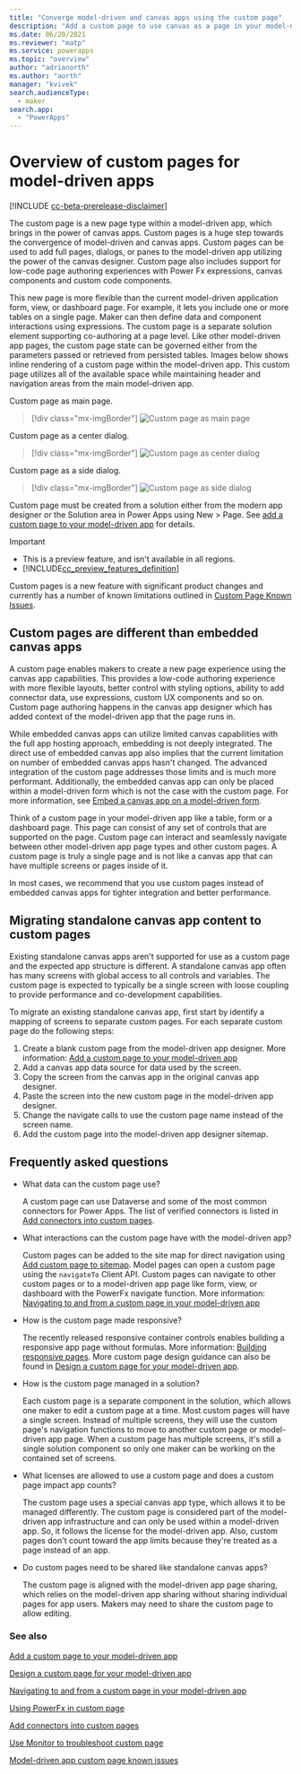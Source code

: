 ```yaml
---
title: "Converge model-driven and canvas apps using the custom page"
description: "Add a custom page to use canvas as a page in your model-driven app" 
ms.date: 06/20/2021
ms.reviewer: "matp"
ms.service: powerapps
ms.topic: "overview"
author: "adrianorth"
ms.author: "aorth"
manager: "kvivek"
search.audienceType: 
  - maker
search.app: 
  - "PowerApps"
---
```

# Overview of custom pages for model-driven apps

[!INCLUDE [cc-beta-prerelease-disclaimer](../../includes/cc-beta-prerelease-disclaimer.md)]

The custom page is a new page type within a model-driven app, which brings in the power of canvas apps. Custom pages is a huge step towards the convergence of model-driven and canvas apps. Custom pages can be used to add full pages, dialogs, or panes to the model-driven app utilizing the power of the canvas designer. Custom page also includes support for low-code page authoring experiences with Power Fx expressions, canvas components and custom code components. 

This new page is more flexible than the current model-driven application form, view, or dashboard page. For example, it lets you include one or more tables on a single page. Maker can then define data and component interactions using expressions. The custom page is a separate solution element supporting co-authoring at a page level. Like other model-driven app pages, the custom page state can be governed either from the parameters passed or retrieved from persisted tables.
Images below shows inline rendering of a custom page within the model-driven app. This custom page utilizes all of the available space while maintaining header and navigation areas from the main model-driven app. 

Custom page as main page.

  > [!div class="mx-imgBorder"]
  > ![Custom page as main page](media/model-app-page-overview/page-inline-model-app.png "Custom page as main page")

Custom page as a center dialog.

  > [!div class="mx-imgBorder"]
  > ![Custom page as center dialog](media/model-app-page-overview/page-center-dialog-model-app.png "Custom page as center dialog")

Custom page as a side dialog.

  > [!div class="mx-imgBorder"]
  > ![Custom page as side dialog](media/model-app-page-overview/page-side-dialog-model-app.png "Custom page as side dialog")
  > 

Custom page must be created from a solution either from the modern app designer or the Solution area in Power Apps using New > Page. See [add a custom page to your model-driven app](add-page-to-model-app.md) for details.

  > [!IMPORTANT]
  > - This is a preview feature, and isn't available in all regions.
  > - [!INCLUDE[cc_preview_features_definition](../../includes/cc-preview-features-definition.md)]

Custom pages is a new feature with significant product changes and currently has a number of known limitations outlined in [Custom Page Known Issues](model-app-page-issues.md).

## Custom pages are different than embedded canvas apps

A custom page enables makers to create a new page experience using the canvas app capabilities. This provides a low-code authoring experience with more flexible layouts, better control with styling options, ability to add connector data, use expressions, custom UX components and so on. Custom page authoring happens in the canvas app designer which has  added context of the model-driven app that the page runs in.

While embedded canvas apps can utilize limited canvas capabilities with the full app hosting approach, embedding is not deeply integrated. The direct use of embedded canvas app also implies that the current limitation on number of embedded canvas apps hasn't changed. The advanced integration of the custom page addresses those limits and is much more performant. Additionally, the embedded canvas app can only be placed within a model-driven form which is not the case with the custom page. For more information, see [Embed a canvas app on a model-driven form](embed-canvas-app-in-form.md).

Think of a custom page in your model-driven app like a table, form or a dashboard page. This page can consist of any set of controls that are supported on the page. Custom page can interact and seamlessly navigate between other model-driven app page types and other custom pages. A custom page is truly a single page and is not like a canvas app that can have multiple screens or pages inside of it. 

In most cases, we recommend that you use custom pages instead of embedded canvas apps for tighter integration and better performance. 


## Migrating standalone canvas app content to custom pages

Existing standalone canvas apps aren't supported for use as a custom page and the expected app structure is different. A standalone canvas app often has many screens with global access to all controls and variables. The custom page is expected to typically be a single screen with loose coupling to provide performance and co-development capabilities.

To migrate an existing standalone canvas app, first start by identify a mapping of screens to separate custom pages. For each separate custom page do the following steps:

1. Create a blank custom page from the model-driven app designer. More information: [Add a custom page to your model-driven app](add-page-to-model-app.md)
1. Add a canvas app data source for data used by the screen.
1. Copy the screen from the canvas app in the original canvas app designer.
1. Paste the screen into the new custom page in the model-driven app designer.
1. Change the navigate calls to use the custom page name instead of the screen name.
1. Add the custom page into the model-driven app designer sitemap.

## Frequently asked questions

* What data can the custom page use?

  A custom page can use Dataverse and some of the most common connectors for Power Apps. The list of verified connectors is listed in [Add connectors into custom pages](page-data-connector.md).

* What interactions can the custom page have with the model-driven app?

  Custom pages can be added to the site map for direct navigation using [Add custom page to sitemap](add-page-to-model-app.md#add-existing-custom-page-into-model-driven-app-sitemap). Model pages can open a custom page using the `navigateTo` Client API. Custom pages can navigate to other custom pages or to a model-driven app page like form, view, or dashboard with the PowerFx navigate function. More information: [Navigating to and from a custom page in your model-driven app](navigate-page-examples.md)

* How is the custom page made responsive?

  The recently released responsive container controls enables building a responsive app page without formulas. More information: [Building responsive pages](../canvas-apps/build-responsive-apps.md).  More custom page design guidance can also be found in [Design a custom page for your model-driven app](design-page-for-model-app.md).

* How is the custom page managed in a solution?

  Each custom page is a separate component in the solution, which allows one maker to edit a custom page at a time.  Most custom pages will have a single screen. Instead of multiple screens, they will use the custom page's navigation functions to move to another custom page or model-driven app page. When a custom page has multiple screens, it's still a single solution component so only one maker can be working on the contained set of screens.

* What licenses are allowed to use a custom page and does a custom page impact app counts?

  The custom page uses a special canvas app type, which allows it to be managed differently. The custom page is considered part of the model-driven app infrastructure and can only be used within a model-driven app. So, it follows the license for the model-driven app. Also, custom pages don't count toward the app limits because they're treated as a page instead of an app.

* Do custom pages need to be shared like standalone canvas apps?

  The custom page is aligned with the model-driven app page sharing, which relies on the model-driven app sharing without sharing individual pages for app users. Makers may need to share the custom page to allow editing.

### See also

[Add a custom page to your model-driven app](add-page-to-model-app.md)

[Design a custom page for your model-driven app](design-page-for-model-app.md)

[Navigating to and from a custom page in your model-driven app](navigate-page-examples.md)

[Using PowerFx in custom page](page-powerfx-in-model-app.md)

[Add connectors into custom pages](page-data-connectors.md)

[Use Monitor to troubleshoot custom page](monitor-page-checker.md)

[Model-driven app custom page known issues](model-app-page-issues.md)
